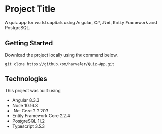 # Project Title
A quiz app for world capitals using Angular, C#, .Net, Entity Framework and PostgreSQL.

## Getting Started
Download the project locally using the command below.

`git clone https://github.com/harveler/Quiz-App.git`

## Technologies
This project was built using:
- Angular 8.3.3
- Node 10.16.3
- .Net Core 2.2.203
- Entity Framework Core 2.2.4
- PostgreSQL 11.2
- Typescript 3.5.3
